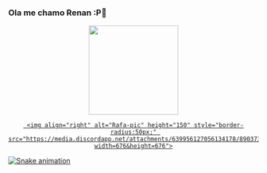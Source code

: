 ### Ola me chamo Renan :P👋
 
 
 <div align="center">
  <a href="https://github.com/RenanDevelop">
  <img height="180em" src="https://github-readme-stats.vercel.app/api?username=RenanDevelop&show_icons=true&theme=dracula&include_all_commits=true&count_private=true"/>
  
     <img align="right" alt="Rafa-pic" height="150" style="border-radius:50px;" src="https://media.discordapp.net/attachments/639956127056134178/890373478988013628/Publicacoes_Instagram_1_1.png?width=676&height=676">
</div>

</div>

 
 ![Snake animation](https://github.com/Renandevelop/Renandevelop/blob/output/github-contribution-grid-snake.svg)
